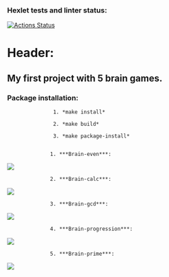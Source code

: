 ### Hexlet tests and linter status:
[![Actions Status](https://github.com/romachelli/python-project-49/workflows/hexlet-check/badge.svg)](https://github.com/romachelli/python-project-49/actions)

# Header:

## My first project with 5 brain games.

### Package installation:

                   1. *make install*

                   2. *make build*

                   3. *make package-install*


                  1. ***Brain-even***:
<a href="https://asciinema.org/a/2Gnyyj0n3U9lx9V6Pr5ZbMZVH" target="_blank"><img src="https://asciinema.org/a/2Gnyyj0n3U9lx9V6Pr5ZbMZVH.svg" /></a>


                  2. ***Brain-calc***:
<a href="https://asciinema.org/a/ESu2i6uiMm6ONA7oQecYAAa4f" target="_blank"><img src="https://asciinema.org/a/ESu2i6uiMm6ONA7oQecYAAa4f.svg" /></a>


                  3. ***Brain-gcd***:
<a href="https://asciinema.org/a/KKJ13V1YJpEdNDQyGRC5rA9GX" target="_blank"><img src="https://asciinema.org/a/KKJ13V1YJpEdNDQyGRC5rA9GX.svg" /></a>


                  4. ***Brain-progression***:
<a href="https://asciinema.org/a/0QjzHwBcEdPqQZejagyEm6S8D" target="_blank"><img src="https://asciinema.org/a/0QjzHwBcEdPqQZejagyEm6S8D.svg" /></a>


                  5. ***Brain-prime***:
<a href="https://asciinema.org/a/uo4VvcBnwUhrzEVSiGEVfc2Rk" target="_blank"><img src="https://asciinema.org/a/uo4VvcBnwUhrzEVSiGEVfc2Rk.svg" /></a>
